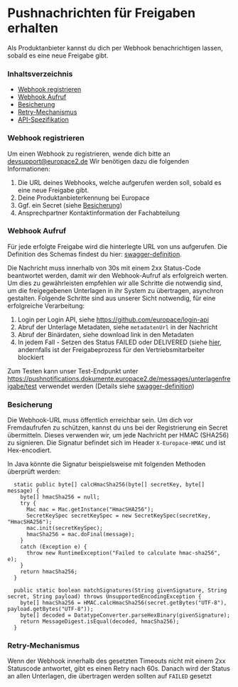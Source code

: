 # Pushnachrichten für Freigaben erhalten
Als Produktanbieter kannst du dich per Webhook benachrichtigen lassen, sobald es eine neue Freigabe gibt.

### Inhaltsverzeichnis

- [Webhook registrieren](#webhook-registrieren)
- [Webhook Aufruf](#webhook-aufruf)
- [Besicherung](#besicherung)
- [Retry-Mechanismus](#retry-mechanismus)
- [API-Spezifikation](swagger.yaml)

### Webhook registrieren
Um einen Webhook zu registrieren, wende dich bitte an devsupport@europace2.de Wir benötigen dazu die folgenden Informationen: 
1. Die URL deines Webhooks, welche aufgerufen werden soll, sobald es eine neue Freigabe gibt.
2. Deine Produktanbieterkennung bei Europace
3. Ggf. ein Secret (siehe [Besicherung](#besicherung))
4. Ansprechpartner Kontaktinformation der Fachabteilung

### Webhook Aufruf
Für jede erfolgte Freigabe wird die hinterlegte URL von uns aufgerufen. Die Definition des Schemas findest du hier: [swagger-definition](swagger.yaml).

Die Nachricht muss innerhalb von 30s mit einem 2xx Status-Code beantwortet werden, damit wir den Webhook-Aufruf als erfolgreich werten. Um dies zu gewährleisten empfehlen wir alle Schritte die notwendig sind, um die freigegebenen Unterlagen in ihr System zu übertragen, asynchron gestalten. 
Folgende Schritte sind aus unserer Sicht notwendig, für eine erfolgreiche Verarbeitung:

1. Login per Login API, siehe https://github.com/europace/login-api
2. Abruf der Unterlage Metadaten, siehe `metadatenUrl` in der Nachricht
3. Abruf der Binärdaten, siehe download link in den Metadaten
4. In jedem Fall - Setzen des Status FAILED oder DELIVERED (siehe [hier](https://europace.github.io/unterlagen-api/docs/swggerui.html#/Freigabe/setFreigegebeneUnterlageStatus), andernfalls ist der Freigabeprozess für den Vertriebsmitarbeiter blockiert

Zum Testen kann unser Test-Endpunkt unter https://pushnotifications.dokumente.europace2.de/messages/unterlagenfreigabe/test verwendet werden (Details siehe [swagger-definition](swagger.yaml))

### Besicherung
Die Webhook-URL muss öffentlich erreichbar sein. Um dich vor Fremdaufrufen zu schützen, kannst du uns bei der Registrierung ein Secret übermitteln. Dieses verwenden wir, 
um jede Nachricht per HMAC (SHA256) zu signieren. Die Signatur befindet sich im Header `X-Europace-HMAC` und ist Hex-encodiert.

In Java könnte die Signatur beispielsweise mit folgenden Methoden überprüft werden:
```
  static public byte[] calcHmacSha256(byte[] secretKey, byte[] message) {
    byte[] hmacSha256 = null;
    try {
      Mac mac = Mac.getInstance("HmacSHA256");
      SecretKeySpec secretKeySpec = new SecretKeySpec(secretKey, "HmacSHA256");
      mac.init(secretKeySpec);
      hmacSha256 = mac.doFinal(message);
    }
    catch (Exception e) {
      throw new RuntimeException("Failed to calculate hmac-sha256", e);
    }
    return hmacSha256;
  }

  public static boolean matchSignatures(String givenSignature, String secret, String payload) throws UnsupportedEncodingException {
    byte[] hmacSha256 = HMAC.calcHmacSha256(secret.getBytes("UTF-8"), payload.getBytes("UTF-8"));
    byte[] decoded = DatatypeConverter.parseHexBinary(givenSignature);
    return MessageDigest.isEqual(decoded, hmacSha256);
  }
```

### Retry-Mechanismus
Wenn der Webhook innerhalb des gesetzten Timeouts nicht mit einem 2xx Statuscode antwortet, gibt es einen Retry nach 60s. Danach wird der 
Status an allen Unterlagen, die übertragen werden sollten auf `FAILED` gesetzt
